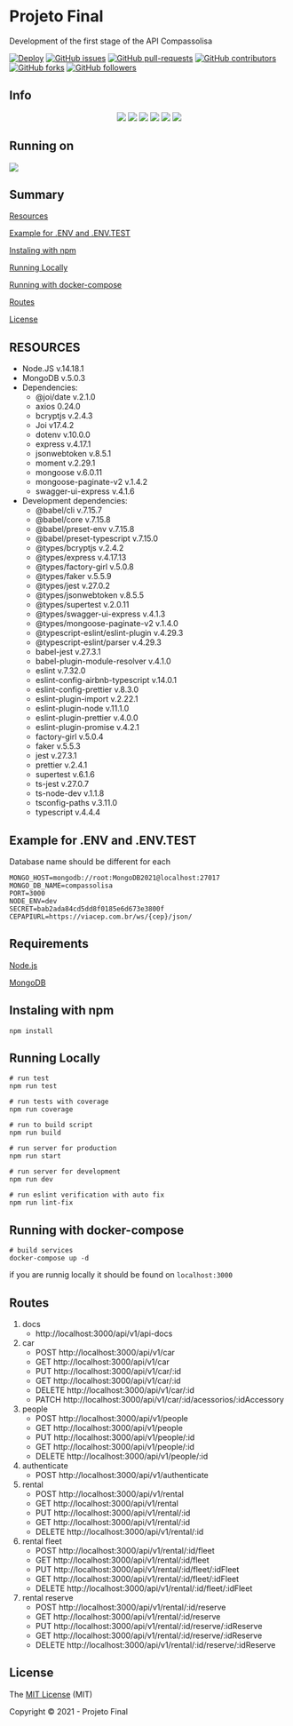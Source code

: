# Projeto Final

Development of the first stage of the API Compassolisa

[![Deploy](https://github.com/JuniorZilles/projeto_final/actions/workflows/main.yml/badge.svg)](https://github.com/JuniorZilles/projeto_final/actions/workflows/main.yml)
[![GitHub issues](https://img.shields.io/github/issues/JuniorZilles/projeto_final.svg)](https://GitHub.com/JuniorZilles/projeto_final/issues/)
[![GitHub pull-requests](https://img.shields.io/github/issues-pr/JuniorZilles/projeto_final.svg)](https://GitHub.com/JuniorZilles/projeto_final/pull/)
[![GitHub contributors](https://img.shields.io/github/contributors/JuniorZilles/projeto_final.svg)](https://GitHub.com/JuniorZilles/projeto_final/graphs/contributors/)
[![GitHub forks](https://img.shields.io/github/forks/JuniorZilles/projeto_final.svg?style=social&label=Fork&maxAge=2592000)](https://GitHub.com/JuniorZilles/projeto_final/network/)
[![GitHub followers](https://img.shields.io/github/followers/JuniorZilles.svg?style=social&label=Follow&maxAge=2592000)](https://github.com/JuniorZilles?tab=followers)

## Info

<p align="center">
   <img src="http://img.shields.io/static/v1?label=License&message=MIT&color=red&style=for-the-badge"/>
   <img src="http://img.shields.io/static/v1?label=Node&message=14.18.1&color=green&style=for-the-badge&logo=node.js"/>
   <img src="http://img.shields.io/static/v1?label=MongoDB&message=5.0.3&color=green&style=for-the-badge&logo=mongodb"/>
   <img src="http://img.shields.io/static/v1?label=Typescript&message=4.4.4&color=blue&style=for-the-badge&logo=typescript"/>
   <img src="http://img.shields.io/static/v1?label=express&message=4.17.1&color=blue&style=for-the-badge&logo=express"/>
   <img src="http://img.shields.io/static/v1?label=STATUS&message=EM%20DESENVOLVIMENTO&color=yellow&style=for-the-badge"/>
</p>

## Running on 
<a href="https://compassolisa01.herokuapp.com/api/v1/api-docs/">
      <img src="http://img.shields.io/static/v1?label=HEROKU&message=Click here to access&color=purple&style=for-the-badge&logo=heroku"/>
</a>

## Summary

[Resources](#resources)

[Example for .ENV and .ENV.TEST](#example-for-.env-and-.env.test)

[Instaling with npm](#instaling-with-npm)

[Running Locally](#running-locally)

[Running with docker-compose](#running-with-docker-compose)

[Routes](#routes)

[License](#license)

## RESOURCES

- Node.JS v.14.18.1
- MongoDB v.5.0.3
- Dependencies:
  - @joi/date v.2.1.0
  - axios 0.24.0
  - bcryptjs v.2.4.3
  - Joi v17.4.2
  - dotenv v.10.0.0
  - express v.4.17.1
  - jsonwebtoken v.8.5.1
  - moment v.2.29.1
  - mongoose v.6.0.11
  - mongoose-paginate-v2 v.1.4.2
  - swagger-ui-express v.4.1.6
- Development dependencies:
  - @babel/cli v.7.15.7
  - @babel/core v.7.15.8
  - @babel/preset-env v.7.15.8
  - @babel/preset-typescript v.7.15.0
  - @types/bcryptjs v.2.4.2
  - @types/express v.4.17.13
  - @types/factory-girl v.5.0.8
  - @types/faker v.5.5.9
  - @types/jest v.27.0.2
  - @types/jsonwebtoken v.8.5.5
  - @types/supertest v.2.0.11
  - @types/swagger-ui-express v.4.1.3
  - @types/mongoose-paginate-v2 v.1.4.0
  - @typescript-eslint/eslint-plugin v.4.29.3
  - @typescript-eslint/parser v.4.29.3
  - babel-jest v.27.3.1
  - babel-plugin-module-resolver v.4.1.0
  - eslint v.7.32.0
  - eslint-config-airbnb-typescript v.14.0.1
  - eslint-config-prettier v.8.3.0
  - eslint-plugin-import v.2.22.1
  - eslint-plugin-node v.11.1.0
  - eslint-plugin-prettier v.4.0.0
  - eslint-plugin-promise v.4.2.1
  - factory-girl v.5.0.4
  - faker v.5.5.3
  - jest v.27.3.1
  - prettier v.2.4.1
  - supertest v.6.1.6
  - ts-jest v.27.0.7
  - ts-node-dev v.1.1.8
  - tsconfig-paths v.3.11.0
  - typescript v.4.4.4

## Example for .ENV and .ENV.TEST

Database name should be different for each

```
MONGO_HOST=mongodb://root:MongoDB2021@localhost:27017
MONGO_DB_NAME=compassolisa
PORT=3000
NODE_ENV=dev
SECRET=bab2ada84cd5dd8f0185e6d673e3800f
CEPAPIURL=https://viacep.com.br/ws/{cep}/json/
```

## Requirements

[Node.js](https://nodejs.org/en/)

[MongoDB](https://www.mongodb.com/pt-br)

## Instaling with npm

```
npm install
```

## Running Locally

```
# run test
npm run test

# run tests with coverage
npm run coverage

# run to build script
npm run build

# run server for production
npm run start

# run server for development
npm run dev

# run eslint verification with auto fix
npm run lint-fix
```

## Running with docker-compose

```
# build services
docker-compose up -d
```

if you are runnig locally it should be found on `localhost:3000`

## Routes

1. docs
   - http://localhost:3000/api/v1/api-docs
2. car
   - POST http://localhost:3000/api/v1/car
   - GET http://localhost:3000/api/v1/car
   - PUT http://localhost:3000/api/v1/car/:id
   - GET http://localhost:3000/api/v1/car/:id
   - DELETE http://localhost:3000/api/v1/car/:id
   - PATCH http://localhost:3000/api/v1/car/:id/acessorios/:idAccessory
3. people
   - POST http://localhost:3000/api/v1/people
   - GET http://localhost:3000/api/v1/people
   - PUT http://localhost:3000/api/v1/people/:id
   - GET http://localhost:3000/api/v1/people/:id
   - DELETE http://localhost:3000/api/v1/people/:id
4. authenticate
   - POST http://localhost:3000/api/v1/authenticate
5. rental
   - POST http://localhost:3000/api/v1/rental
   - GET http://localhost:3000/api/v1/rental
   - PUT http://localhost:3000/api/v1/rental/:id
   - GET http://localhost:3000/api/v1/rental/:id
   - DELETE http://localhost:3000/api/v1/rental/:id
6. rental fleet
   - POST http://localhost:3000/api/v1/rental/:id/fleet
   - GET http://localhost:3000/api/v1/rental/:id/fleet
   - PUT http://localhost:3000/api/v1/rental/:id/fleet/:idFleet
   - GET http://localhost:3000/api/v1/rental/:id/fleet/:idFleet
   - DELETE http://localhost:3000/api/v1/rental/:id/fleet/:idFleet
7. rental reserve
   - POST http://localhost:3000/api/v1/rental/:id/reserve
   - GET http://localhost:3000/api/v1/rental/:id/reserve
   - PUT http://localhost:3000/api/v1/rental/:id/reserve/:idReserve
   - GET http://localhost:3000/api/v1/rental/:id/reserve/:idReserve
   - DELETE http://localhost:3000/api/v1/rental/:id/reserve/:idReserve

## License

The [MIT License]() (MIT)

Copyright :copyright: 2021 - Projeto Final

